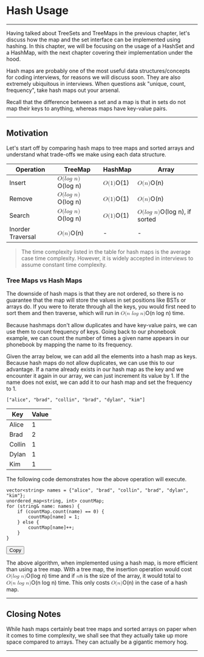 <div class="my-div"><h1 id="hash-usage">Hash Usage</h1>
<hr>
<p>Having talked about TreeSets and TreeMaps in the previous chapter, let's discuss how the map and the set interface can be implemented using hashing. In this chapter, we will be focusing on the usage of a HashSet and a HashMap, with the next chapter covering their implementation under the hood.</p>
<p>Hash maps are probably one of the most useful data structures/concepts for coding interviews, for reasons we will discuss soon. They are also extremely ubiquitous in interviews. When questions ask "unique, count, frequency", take hash maps out your arsenal. </p>
<p>Recall that the difference between a set and a map is that in sets do not map their keys to anything, whereas maps have key-value pairs.</p>
<hr>
<h2 id="motivation">Motivation</h2>
<p>Let's start off by comparing hash maps to tree maps and sorted arrays and understand what trade-offs we make using each data structure.</p>
<table class="table is-bordered">
<thead>
<tr>
<th>Operation</th>
<th>TreeMap</th>
<th>HashMap</th>
<th>Array</th>
</tr>
</thead>
<tbody><tr>
<td>Insert</td>
<td><span class="katex"><span class="katex-mathml"><math xmlns="http://www.w3.org/1998/Math/MathML"><semantics><mrow><mi>O</mi><mo stretchy="false">(</mo><mi>l</mi><mi>o</mi><mi>g</mi><mtext>&nbsp;</mtext><mi>n</mi><mo stretchy="false">)</mo></mrow><annotation encoding="application/x-tex">O(log\ n)</annotation></semantics></math></span><span class="katex-html" aria-hidden="true"><span class="base"><span class="strut" style="height:1em;vertical-align:-0.25em;"></span><span class="mord mathnormal" style="margin-right:0.02778em;">O</span><span class="mopen">(</span><span class="mord mathnormal" style="margin-right:0.01968em;">l</span><span class="mord mathnormal">o</span><span class="mord mathnormal" style="margin-right:0.03588em;">g</span><span class="mspace">&nbsp;</span><span class="mord mathnormal">n</span><span class="mclose">)</span></span></span></span></td>
<td><span class="katex"><span class="katex-mathml"><math xmlns="http://www.w3.org/1998/Math/MathML"><semantics><mrow><mi>O</mi><mo stretchy="false">(</mo><mn>1</mn><mo stretchy="false">)</mo></mrow><annotation encoding="application/x-tex">O(1)</annotation></semantics></math></span><span class="katex-html" aria-hidden="true"><span class="base"><span class="strut" style="height:1em;vertical-align:-0.25em;"></span><span class="mord mathnormal" style="margin-right:0.02778em;">O</span><span class="mopen">(</span><span class="mord">1</span><span class="mclose">)</span></span></span></span></td>
<td><span class="katex"><span class="katex-mathml"><math xmlns="http://www.w3.org/1998/Math/MathML"><semantics><mrow><mi>O</mi><mo stretchy="false">(</mo><mi>n</mi><mo stretchy="false">)</mo></mrow><annotation encoding="application/x-tex">O(n)</annotation></semantics></math></span><span class="katex-html" aria-hidden="true"><span class="base"><span class="strut" style="height:1em;vertical-align:-0.25em;"></span><span class="mord mathnormal" style="margin-right:0.02778em;">O</span><span class="mopen">(</span><span class="mord mathnormal">n</span><span class="mclose">)</span></span></span></span></td>
</tr>
<tr>
<td>Remove</td>
<td><span class="katex"><span class="katex-mathml"><math xmlns="http://www.w3.org/1998/Math/MathML"><semantics><mrow><mi>O</mi><mo stretchy="false">(</mo><mi>l</mi><mi>o</mi><mi>g</mi><mtext>&nbsp;</mtext><mi>n</mi><mo stretchy="false">)</mo></mrow><annotation encoding="application/x-tex">O(log\ n)</annotation></semantics></math></span><span class="katex-html" aria-hidden="true"><span class="base"><span class="strut" style="height:1em;vertical-align:-0.25em;"></span><span class="mord mathnormal" style="margin-right:0.02778em;">O</span><span class="mopen">(</span><span class="mord mathnormal" style="margin-right:0.01968em;">l</span><span class="mord mathnormal">o</span><span class="mord mathnormal" style="margin-right:0.03588em;">g</span><span class="mspace">&nbsp;</span><span class="mord mathnormal">n</span><span class="mclose">)</span></span></span></span></td>
<td><span class="katex"><span class="katex-mathml"><math xmlns="http://www.w3.org/1998/Math/MathML"><semantics><mrow><mi>O</mi><mo stretchy="false">(</mo><mn>1</mn><mo stretchy="false">)</mo></mrow><annotation encoding="application/x-tex">O(1)</annotation></semantics></math></span><span class="katex-html" aria-hidden="true"><span class="base"><span class="strut" style="height:1em;vertical-align:-0.25em;"></span><span class="mord mathnormal" style="margin-right:0.02778em;">O</span><span class="mopen">(</span><span class="mord">1</span><span class="mclose">)</span></span></span></span></td>
<td><span class="katex"><span class="katex-mathml"><math xmlns="http://www.w3.org/1998/Math/MathML"><semantics><mrow><mi>O</mi><mo stretchy="false">(</mo><mi>n</mi><mo stretchy="false">)</mo></mrow><annotation encoding="application/x-tex">O(n)</annotation></semantics></math></span><span class="katex-html" aria-hidden="true"><span class="base"><span class="strut" style="height:1em;vertical-align:-0.25em;"></span><span class="mord mathnormal" style="margin-right:0.02778em;">O</span><span class="mopen">(</span><span class="mord mathnormal">n</span><span class="mclose">)</span></span></span></span></td>
</tr>
<tr>
<td>Search</td>
<td><span class="katex"><span class="katex-mathml"><math xmlns="http://www.w3.org/1998/Math/MathML"><semantics><mrow><mi>O</mi><mo stretchy="false">(</mo><mi>l</mi><mi>o</mi><mi>g</mi><mtext>&nbsp;</mtext><mi>n</mi><mo stretchy="false">)</mo></mrow><annotation encoding="application/x-tex">O(log\ n)</annotation></semantics></math></span><span class="katex-html" aria-hidden="true"><span class="base"><span class="strut" style="height:1em;vertical-align:-0.25em;"></span><span class="mord mathnormal" style="margin-right:0.02778em;">O</span><span class="mopen">(</span><span class="mord mathnormal" style="margin-right:0.01968em;">l</span><span class="mord mathnormal">o</span><span class="mord mathnormal" style="margin-right:0.03588em;">g</span><span class="mspace">&nbsp;</span><span class="mord mathnormal">n</span><span class="mclose">)</span></span></span></span></td>
<td><span class="katex"><span class="katex-mathml"><math xmlns="http://www.w3.org/1998/Math/MathML"><semantics><mrow><mi>O</mi><mo stretchy="false">(</mo><mn>1</mn><mo stretchy="false">)</mo></mrow><annotation encoding="application/x-tex">O(1)</annotation></semantics></math></span><span class="katex-html" aria-hidden="true"><span class="base"><span class="strut" style="height:1em;vertical-align:-0.25em;"></span><span class="mord mathnormal" style="margin-right:0.02778em;">O</span><span class="mopen">(</span><span class="mord">1</span><span class="mclose">)</span></span></span></span></td>
<td><span class="katex"><span class="katex-mathml"><math xmlns="http://www.w3.org/1998/Math/MathML"><semantics><mrow><mi>O</mi><mo stretchy="false">(</mo><mi>l</mi><mi>o</mi><mi>g</mi><mtext>&nbsp;</mtext><mi>n</mi><mo stretchy="false">)</mo></mrow><annotation encoding="application/x-tex">O(log\ n)</annotation></semantics></math></span><span class="katex-html" aria-hidden="true"><span class="base"><span class="strut" style="height:1em;vertical-align:-0.25em;"></span><span class="mord mathnormal" style="margin-right:0.02778em;">O</span><span class="mopen">(</span><span class="mord mathnormal" style="margin-right:0.01968em;">l</span><span class="mord mathnormal">o</span><span class="mord mathnormal" style="margin-right:0.03588em;">g</span><span class="mspace">&nbsp;</span><span class="mord mathnormal">n</span><span class="mclose">)</span></span></span></span>, if sorted</td>
</tr>
<tr>
<td>Inorder Traversal</td>
<td><span class="katex"><span class="katex-mathml"><math xmlns="http://www.w3.org/1998/Math/MathML"><semantics><mrow><mi>O</mi><mo stretchy="false">(</mo><mi>n</mi><mo stretchy="false">)</mo></mrow><annotation encoding="application/x-tex">O(n)</annotation></semantics></math></span><span class="katex-html" aria-hidden="true"><span class="base"><span class="strut" style="height:1em;vertical-align:-0.25em;"></span><span class="mord mathnormal" style="margin-right:0.02778em;">O</span><span class="mopen">(</span><span class="mord mathnormal">n</span><span class="mclose">)</span></span></span></span></td>
<td>-</td>
<td>-</td>
</tr>
</tbody></table>
<blockquote>
<p>The time complexity listed in the table for hash maps is the average case time complexity. However, it is widely accepted in interviews to assume constant time complexity.</p>
</blockquote>
<h3 id="tree-maps-vs-hash-maps">Tree Maps vs Hash Maps</h3>
<p>The downside of hash maps is that they are not ordered, so there is no guarantee that the map will store the values in set positions like BSTs or arrays do. If you were to iterate through all the keys, you would first need to sort them and then traverse, which will run in <span class="katex"><span class="katex-mathml"><math xmlns="http://www.w3.org/1998/Math/MathML"><semantics><mrow><mi>O</mi><mo stretchy="false">(</mo><mi>n</mi><mtext>&nbsp;</mtext><mi>l</mi><mi>o</mi><mi>g</mi><mtext>&nbsp;</mtext><mi>n</mi><mo stretchy="false">)</mo></mrow><annotation encoding="application/x-tex">O(n\ log\ n)</annotation></semantics></math></span><span class="katex-html" aria-hidden="true"><span class="base"><span class="strut" style="height:1em;vertical-align:-0.25em;"></span><span class="mord mathnormal" style="margin-right:0.02778em;">O</span><span class="mopen">(</span><span class="mord mathnormal">n</span><span class="mspace">&nbsp;</span><span class="mord mathnormal" style="margin-right:0.01968em;">l</span><span class="mord mathnormal">o</span><span class="mord mathnormal" style="margin-right:0.03588em;">g</span><span class="mspace">&nbsp;</span><span class="mord mathnormal">n</span><span class="mclose">)</span></span></span></span> time.</p>
<p>Because hashmaps don't allow duplicates and have key-value pairs, we can use them to count frequency of keys. Going back to our phonebook example, we can count the number of times a given name appears in our phonebook by mapping the name to its frequency.</p>
<p>Given the array below, we can add all the elements into a hash map as keys. Because hash maps do not allow duplicates, we can use this to our advantage. If a name already exists in our hash map as the key and we encounter it again in our array, we can just increment its value by 1. If the name does not exist, we can add it to our hash map and set the frequency to 1.</p>
<p><code class="hljs language-css">[<span class="token string">"alice"</span><span class="token punctuation">,</span> <span class="token string">"brad"</span><span class="token punctuation">,</span> <span class="token string">"collin"</span><span class="token punctuation">,</span> <span class="token string">"brad"</span><span class="token punctuation">,</span> <span class="token string">"dylan"</span><span class="token punctuation">,</span> <span class="token string">"kim"</span>]</code></p>
<table class="table is-bordered">
<thead>
<tr>
<th>Key</th>
<th>Value</th>
</tr>
</thead>
<tbody><tr>
<td>Alice</td>
<td>1</td>
</tr>
<tr>
<td>Brad</td>
<td>2</td>
</tr>
<tr>
<td>Collin</td>
<td>1</td>
</tr>
<tr>
<td>Dylan</td>
<td>1</td>
</tr>
<tr>
<td>Kim</td>
<td>1</td>
</tr>
</tbody></table>
<p>The following code demonstrates how the above operation will execute. </p>
<div class="code-toolbar"><pre class="language-cpp" tabindex="0"><code class="hljs language-cpp">vector<span class="token operator">&lt;</span>string<span class="token operator">&gt;</span> names <span class="token operator">=</span> <span class="token punctuation">{</span><span class="token string">"alice"</span><span class="token punctuation">,</span> <span class="token string">"brad"</span><span class="token punctuation">,</span> <span class="token string">"collin"</span><span class="token punctuation">,</span> <span class="token string">"brad"</span><span class="token punctuation">,</span> <span class="token string">"dylan"</span><span class="token punctuation">,</span> <span class="token string">"kim"</span><span class="token punctuation">}</span><span class="token punctuation">;</span>
unordered_map<span class="token operator">&lt;</span>string<span class="token punctuation">,</span> <span class="token keyword">int</span><span class="token operator">&gt;</span> countMap<span class="token punctuation">;</span>
<span class="token keyword">for</span> <span class="token punctuation">(</span>string<span class="token operator">&amp;</span> name<span class="token operator">:</span> names<span class="token punctuation">)</span> <span class="token punctuation">{</span>
    <span class="token keyword">if</span> <span class="token punctuation">(</span>countMap<span class="token punctuation">.</span><span class="token function">count</span><span class="token punctuation">(</span>name<span class="token punctuation">)</span> <span class="token operator">==</span> <span class="token number">0</span><span class="token punctuation">)</span> <span class="token punctuation">{</span>
        countMap<span class="token punctuation">[</span>name<span class="token punctuation">]</span> <span class="token operator">=</span> <span class="token number">1</span><span class="token punctuation">;</span>
    <span class="token punctuation">}</span> <span class="token keyword">else</span> <span class="token punctuation">{</span>
        countMap<span class="token punctuation">[</span>name<span class="token punctuation">]</span><span class="token operator">++</span><span class="token punctuation">;</span>
    <span class="token punctuation">}</span>
<span class="token punctuation">}</span>
</code></pre><div class="toolbar"><div class="toolbar-item"><button class="copy-to-clipboard-button" type="button" data-copy-state="copy"><span>Copy</span></button></div></div></div>
<p>The above algorithm, when implemented using a hash map, is more efficient than using a tree map. With a tree map, the insertion operation would cost <span class="katex"><span class="katex-mathml"><math xmlns="http://www.w3.org/1998/Math/MathML"><semantics><mrow><mi>O</mi><mo stretchy="false">(</mo><mi>l</mi><mi>o</mi><mi>g</mi><mtext>&nbsp;</mtext><mi>n</mi><mo stretchy="false">)</mo></mrow><annotation encoding="application/x-tex">O(log\ n)</annotation></semantics></math></span><span class="katex-html" aria-hidden="true"><span class="base"><span class="strut" style="height:1em;vertical-align:-0.25em;"></span><span class="mord mathnormal" style="margin-right:0.02778em;">O</span><span class="mopen">(</span><span class="mord mathnormal" style="margin-right:0.01968em;">l</span><span class="mord mathnormal">o</span><span class="mord mathnormal" style="margin-right:0.03588em;">g</span><span class="mspace">&nbsp;</span><span class="mord mathnormal">n</span><span class="mclose">)</span></span></span></span> time and if <span class="katex"><span class="katex-mathml"><math xmlns="http://www.w3.org/1998/Math/MathML"><semantics><mrow><mi>n</mi></mrow><annotation encoding="application/x-tex">n</annotation></semantics></math></span><span class="katex-html" aria-hidden="true"><span class="base"><span class="strut" style="height:0.4306em;"></span><span class="mord mathnormal">n</span></span></span></span> is the size of the array, it would total to <span class="katex"><span class="katex-mathml"><math xmlns="http://www.w3.org/1998/Math/MathML"><semantics><mrow><mi>O</mi><mo stretchy="false">(</mo><mi>n</mi><mtext>&nbsp;</mtext><mi>l</mi><mi>o</mi><mi>g</mi><mtext>&nbsp;</mtext><mi>n</mi><mo stretchy="false">)</mo></mrow><annotation encoding="application/x-tex">O(n\ log\ n)</annotation></semantics></math></span><span class="katex-html" aria-hidden="true"><span class="base"><span class="strut" style="height:1em;vertical-align:-0.25em;"></span><span class="mord mathnormal" style="margin-right:0.02778em;">O</span><span class="mopen">(</span><span class="mord mathnormal">n</span><span class="mspace">&nbsp;</span><span class="mord mathnormal" style="margin-right:0.01968em;">l</span><span class="mord mathnormal">o</span><span class="mord mathnormal" style="margin-right:0.03588em;">g</span><span class="mspace">&nbsp;</span><span class="mord mathnormal">n</span><span class="mclose">)</span></span></span></span> time. This only costs <span class="katex"><span class="katex-mathml"><math xmlns="http://www.w3.org/1998/Math/MathML"><semantics><mrow><mi>O</mi><mo stretchy="false">(</mo><mi>n</mi><mo stretchy="false">)</mo></mrow><annotation encoding="application/x-tex">O(n)</annotation></semantics></math></span><span class="katex-html" aria-hidden="true"><span class="base"><span class="strut" style="height:1em;vertical-align:-0.25em;"></span><span class="mord mathnormal" style="margin-right:0.02778em;">O</span><span class="mopen">(</span><span class="mord mathnormal">n</span><span class="mclose">)</span></span></span></span> in the case of a hash map. </p>
<hr>
<h2 id="closing-notes">Closing Notes</h2>
<p>While hash maps certainly beat tree maps and sorted arrays on paper when it comes to time complexity, we shall see that they actually take up more space compared to arrays. They can actually be a gigantic memory hog.  </p>
<hr>
</div>